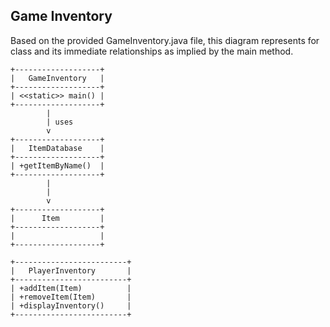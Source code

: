 ## Game Inventory

Based on the provided GameInventory.java file, this diagram represents for class and its immediate relationships as implied by the main method.

    +-------------------+
    |   GameInventory   |
    +-------------------+
    | <<static>> main() |
    +-------------------+
            |
            | uses
            v
    +-------------------+
    |   ItemDatabase    |
    +-------------------+
    | +getItemByName()  |
    +-------------------+
            |
            |
            v
    +-------------------+
    |      Item         |
    +-------------------+
    |                   |
    +-------------------+
    
    +-------------------------+
    |   PlayerInventory       |
    +-------------------------+
    | +addItem(Item)          |
    | +removeItem(Item)       |
    | +displayInventory()     |
    +-------------------------+
